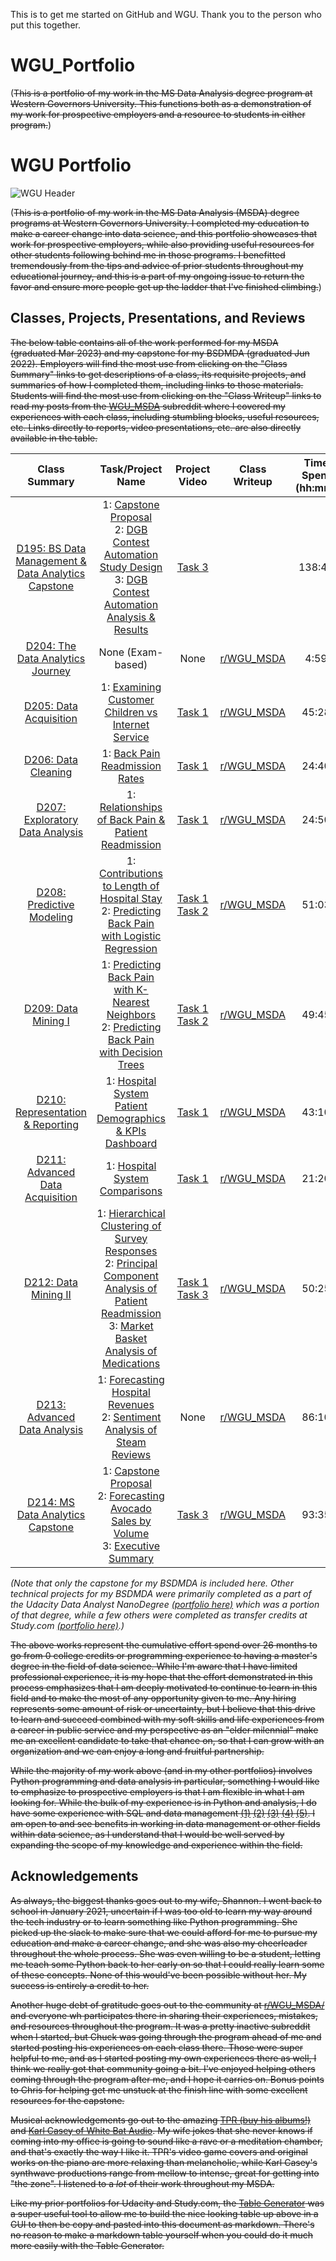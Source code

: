 
This is to get me started on GitHub and WGU. Thank you to the person who put this together. 
# WGU_Portfolio
(~~This is a portfolio of my work in the MS Data Analysis degree program at Western Governors University. This functions both as a demonstration of my work for prospective employers and a resource to students in either program.~~)
# WGU Portfolio

![WGU Header](./images/wguheader.png)

(~~This is a portfolio of my work in the MS Data Analysis (MSDA) degree programs at Western Governors University. I completed my education to make a career change into data science, and this portfolio showcases that work for prospective employers, while also providing useful resources for other students following behind me in those programs. I benefitted tremendously from the tips and advice of prior students throughout my educational journey, and this is a part of my ongoing issue to return the favor and ensure more people get up the ladder that I've finished climbing.~~)

## Classes, Projects, Presentations, and Reviews

~~The below table contains all of the work performed for my MSDA (graduated Mar 2023) and my capstone for my BSDMDA (graduated Jun 2022). Employers will find the most use from clicking on the "Class Summary" links to get descriptions of a class, its requisite projects, and summaries of how I completed them, including links to those materials. Students will find the most use from clicking on the "Class Writeup" links to read my posts from the [WGU_MSDA](https://www.reddit.com/r/WGU_MSDA/) subreddit where I covered my experiences with each class, including stumbling blocks, useful resources, etc. Links directly to reports, video presentations, etc. are also directly available in the table.~~

|                                                        Class Summary                                                        |                                                                                                          Task/Project Name                                                                                                         |                                                                                            Project Video                                                                                           |                                               Class Writeup                                               | Time Spent<br>(hh:mm) | Date Completed |
|:---------------------------------------------------------------------------------------------------------------------------:|:----------------------------------------------------------------------------------------------------------------------------------------------------------------------------------------------------------------------------------:|:--------------------------------------------------------------------------------------------------------------------------------------------------------------------------------------------------:|:---------------------------------------------------------------------------------------------------------:|:---------------------:|:--------------:|
| [D195: BS Data Management & Data Analytics Capstone](https://github.com/WJTownsend/WGU_Portfolio/blob/main/D195/summary.md) |                       1: [Capstone Proposal](./D195/d195task1.pdf)<br>2: [DGB Contest Automation Study Design](./D195/d195task2.pdf)<br>3: [DGB Contest Automation Analysis & Results](./D195/d195task3.pdf)                       |                                                   [Task 3](https://drive.google.com/file/d/1KpU15NSBgPr_TeSPebIqlRv7hRxPRw2f/view?usp=share_link)                                                  |                                                                                                           |         138:49        |   27 Jun 2022  |
| [D204: The Data Analytics Journey](./D204/summary.md)                                                                       |                                                                                                          None (Exam-based)                                                                                                         |                                                                                                None                                                                                                | [r/WGU_MSDA](https://www.reddit.com/r/WGU_MSDA/comments/xvoohh/complete_d204_the_data_analytics_journey/) |          4:59         |   3 Oct 2022   |
| [D205: Data Acquisition](./D205/summary.md)                                                                                 |                                                                             1: [Examining Customer Children vs Internet Service](./D205/d205task1.pdf)                                                                             |                                                   [Task 1](https://drive.google.com/file/d/19yLRrzJ96i_NpWQlTsuzKMgYfthdIJ9Z/view?usp=share_link)                                                  |      [r/WGU_MSDA](https://www.reddit.com/r/WGU_MSDA/comments/y97ndg/complete_d205_data_acquisition/)      |         45:28         |   13 Oct 2022  |
| [D206: Data Cleaning](./D206/summary.md)                                                                                    |                                                                                      1: [Back Pain Readmission Rates](./D206/d206task1.ipynb)                                                                                      |                                                   [Task 1](https://drive.google.com/file/d/1LEsS1d82NkSTJUP_qRShmETwvh7hPWU_/view?usp=share_link)                                                  |        [r/WGU_MSDA](https://www.reddit.com/r/WGU_MSDA/comments/yck899/complete_d206_data_cleaning/)       |         24:40         |   19 Oct 2022  |
| [D207: Exploratory Data Analysis](./D207/summary.md)                                                                        |                                                                            1: [Relationships of Back Pain & Patient Readmission](./D207/d207task1.ipynb)                                                                           |                                                   [Task 1](https://drive.google.com/file/d/19EeTuEbvrGgWH0xJl8LSu_j8HXFRjSYr/view?usp=share_link)                                                  |  [r/WGU_MSDA](https://www.reddit.com/r/WGU_MSDA/comments/yp36gt/complete_d207_exploratory_data_analysis/) |         24:50         |   7 Nov 2022   |
| [D208: Predictive Modeling](./D208/summary.md)                                                                              |                                         1: [Contributions to Length of Hospital Stay](./D208/d208task1.ipynb)<br>2: [Predicting Back Pain with Logistic Regression](./D208/d208task2.ipynb)                                        | [Task 1](https://drive.google.com/file/d/1gsfc66L3t1ds3HgeB9ly59NnW9qAWu61/view?usp=share_link)<br>[Task 2](https://drive.google.com/file/d/1irwiEji4WLST3fN5wpbWPoPBdnFWuXZ4/view?usp=share_link) |     [r/WGU_MSDA](https://www.reddit.com/r/WGU_MSDA/comments/zddfxb/complete_d208_predictive_modeling/)    |         51:03         |   28 Nov 2022  |
| [D209: Data Mining I](./D209/summary.md)                                                                                    |                                         1: [Predicting Back Pain with K-Nearest Neighbors](./D209/d209task1.ipynb)<br>2: [Predicting Back Pain with Decision Trees](./D209/d209task2.ipynb)                                        | [Task 1](https://drive.google.com/file/d/1kupWMxyiWuqhsIdhV2qZPVp5PGc7VplI/view?usp=share_link)<br>[Task 2](https://drive.google.com/file/d/1tdQWaZTwdBADMxNQ4bBWAy7TDC1qv8Sd/view?usp=share_link) |        [r/WGU_MSDA](https://www.reddit.com/r/WGU_MSDA/comments/zk5ho2/complete_d209_data_mining_i/)       |         49:45         |   12 Dec 2022  |
| [D210: Representation & Reporting](./D210/summary.md)                                                                       |                              1: [Hospital System Patient Demographics & KPIs](./D210/d210task1.ipynb)<br>[Dashboard](https://public.tableau.com/app/profile/william.townsend5052/viz/shared/P4D66FQQH)                             |                                                   [Task 1](https://drive.google.com/file/d/1Boqzrm1UxOhgwlKbFrhTuGCMPr4r2zoa/view?usp=share_link)                                                  |  [r/WGU_MSDA](https://www.reddit.com/r/WGU_MSDA/comments/10jk6dp/complete_d210_representation_reporting/) |         43:10         |   22 Dec 2022  |
| [D211: Advanced Data Acquisition](./D211/summary.md)                                                                        |                                                                                       1: [Hospital System Comparisons](./D211/d211task1.pdf)                                                                                       |                                                   [Task 1](https://drive.google.com/file/d/1DazzDQXS-BamuOuWMPFuoPhtfYIlnR70/view?usp=share_link)                                                  | [r/WGU_MSDA](https://www.reddit.com/r/WGU_MSDA/comments/10jm9kv/complete_d211_advanced_data_acquisition/) |         21:20         |   23 Jan 2023  |
| [D212: Data Mining II](./D212/summary.md)                                                                                   | 1: [Hierarchical Clustering of Survey Responses](./D212/d212task3.ipynb)<br>2: [Principal Component Analysis of Patient Readmission](./D212/d212task3.ipynb)<br>3: [Market Basket Analysis of Medications](./D212/d212task3.ipynb) | [Task 1](https://drive.google.com/file/d/1Peq0hjFb65x4jyvxtBItzeQJ4IT0xYWU/view?usp=share_link)<br>[Task 3](https://drive.google.com/file/d/1-_n-VdGwriJwXF40Ytu9gYONlZryKLzp/view?usp=share_link) |       [r/WGU_MSDA](https://www.reddit.com/r/WGU_MSDA/comments/10jp4er/complete_d212_data_mining_ii/)      |         50:25         |   23 Jan 2023  |
| [D213: Advanced Data Analysis](./D213/summary.md)                                                                           |                                                   1: [Forecasting Hospital Revenues](./D213/d213task1.ipynb)<br>2: [Sentiment Analysis of Steam Reviews](./D213/d213task2.ipynb)                                                   |                                                                                                None                                                                                                |  [r/WGU_MSDA](https://www.reddit.com/r/WGU_MSDA/comments/117pakj/complete_d213_advanced_data_analytics/)  |         86:10         |   20 Feb 2023  |
| [D214: MS Data Analytics Capstone](./D214/summary.md)                                                                       |                                  1: [Capstone Proposal](./D214/d214task1.pdf)<br>2: [Forecasting Avocado Sales by Volume](./D214/d214task2.ipynb)<br>3: [Executive Summary](./D214/d214task3.pdf)                                  |                                                   [Task 3](https://drive.google.com/file/d/1mXes0hSLamDup7qHxHqF9Ep_aVQAqx9j/view?usp=share_link)                                                  |       [r/WGU_MSDA](https://www.reddit.com/r/WGU_MSDA/comments/11sjtm7/complete_d214_msda_capstone/)       |         93:35         |   14 Mar 2023  |

*(Note that only the capstone for my BSDMDA is included here. Other technical projects for my BSDMDA were primarily completed as a part of the Udacity Data Analyst NanoDegree [(portfolio here)](https://github.com/WJTownsend/udacity-portfolio) which was a portion of that degree, while a few others were completed as transfer credits at Study.com [(portfolio here)](https://github.com/WJTownsend/StudyDotCom-Portfolio).)*

~~The above works represent the cumulative effort spend over 26 months to go from 0 college credits or programming experience to having a master's degree in the field of data science. While I'm aware that I have limited professional experience, it is my hope that the effort demonstrated in this process emphasizes that I am deeply motivated to continue to learn in this field and to make the most of any opportunity given to me. Any hiring represents some amount of risk or uncertainty, but I believe that this drive to learn and succeed combined with my soft skills and life experiences from a career in public service and my perspective as an "elder milennial" make me an excellent candidate to take that chance on, so that I can grow with an organization and we can enjoy a long and fruitful partnership.~~

~~While the majority of my work above (and in my other portfolios) involves Python programming and data analysis in particular, something I would like to emphasize to prospective employers is that I am flexible in what I am looking for. While the bulk of my experience is in Python and analysis, I do have some experience with SQL and data management [(1)](https://github.com/WJTownsend/udacity-portfolio/blob/main/class02/20210708SQLProjectQueries.md) [(2)](https://github.com/WJTownsend/StudyDotCom-Portfolio/blob/main/CS204/CS204Project.txt) [(3)](https://github.com/WJTownsend/StudyDotCom-Portfolio/blob/main/CS303/CS303Project.pdf) [(4)](./D205/d205task1.pdf) [(5)](./D211/d211task1.pdf). I am open to and see benefits in working in data management or other fields within data science, as I understand that I would be well served by expanding the scope of my knowledge and experience within the field.~~

## Acknowledgements

~~As always, the biggest thanks goes out to my wife, Shannon. I went back to school in January 2021, uncertain if I was too old to learn my way around the tech industry or to learn something like Python programming. She picked up the slack to make sure that we could afford for me to pursue my education and make a career change, and she was also my cheerleader throughout the whole process. She was even willing to be a student, letting me teach some Python back to her early on so that I could really learn some of these concepts. None of this would've been possible without her. My success is entirely a credit to her.~~ 

~~Another huge debt of gratitude goes out to the community at [r/WGU_MSDA/](https://www.reddit.com/r/WGU_MSDA/) and everyone wh participates there in sharing their experiences, mistakes, and resources throughout the program. It was a pretty inactive subreddit when I started, but Chuck was going through the program ahead of me and started posting his experiences on each class there. Those were super helpful to me, and as I started posting my own experiences there as well, I think we really got that community going a bit. I've enjoyed helping others coming through the program after me, and I hope it carries on. Bonus points to Chris for helping get me unstuck at the finish line with some excellent resources for the capstone.~~

~~Musical acknowledgements go out to the amazing [TPR (buy his albums!)](https://tprpiano.com/) and [Karl Casey of White Bat Audio](https://www.youtube.com/c/whitebataudio). My wife jokes that she never knows if coming into my office is going to sound like a rave or a meditation chamber, and that's exactly the way I like it. TPR's video game covers and original works on the piano are more relaxing than melancholic, while Karl Casey's synthwave productions range from mellow to intense, great for getting into "the zone". I listened to a *lot* of their work throughout my MSDA.~~ 

~~Like my prior portfolios for Udacity and Study.com, the [Table Generator](https://www.tablesgenerator.com/markdown_tables#) was a super useful tool to allow me to build the nice looking table up above in a GUI to then be copy and pasted into this document as markdown. There's no reason to make a markdown table yourself when you could do it much more easily with the Table Generator.~~
